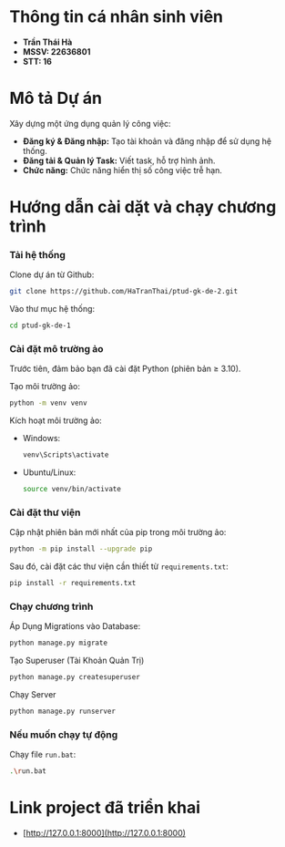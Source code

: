 # Thông tin cá nhân sinh viên

- **Trần Thái Hà**
- **MSSV: 22636801**
- **STT: 16**

# Mô tả Dự án

Xây dựng một ứng dụng quản lý công việc:
- **Đăng ký & Đăng nhập:** Tạo tài khoản và đăng nhập để sử dụng hệ thống.
- **Đăng tải & Quản lý Task:** Viết task, hỗ trợ hình ảnh.
- **Chức năng:**  Chức năng hiển thị số công việc trễ hạn.

# Hướng dẫn cài dặt và chạy chương trình

### Tải hệ thống

Clone dự án từ Github:
```bash
git clone https://github.com/HaTranThai/ptud-gk-de-2.git
```

Vào thư mục hệ thống:
```bash
cd ptud-gk-de-1
```

### Cài đặt mô trường ảo

Trước tiên, đảm bảo bạn đã cài đặt Python (phiên bản ≥ 3.10).

Tạo môi trường ảo:
```bash
python -m venv venv
```

Kích hoạt môi trường ảo:
- Windows: 
    ```bash
    venv\Scripts\activate
    ```

- Ubuntu/Linux:
    ```bash
    source venv/bin/activate
    ```

### Cài đặt thư viện

Cập nhật phiên bản mới nhất của pip trong môi trường ảo:
```bash
python -m pip install --upgrade pip
```

Sau đó, cài đặt các thư viện cần thiết từ `requirements.txt`:
```bash
pip install -r requirements.txt
```

### Chạy chương trình

Áp Dụng Migrations vào Database:
```bash
python manage.py migrate
```

Tạo Superuser (Tài Khoản Quản Trị)
```bash
python manage.py createsuperuser
```

Chạy Server 
```bash
python manage.py runserver
```

### Nếu muốn chạy tự động

Chạy file `run.bat`:
```bash
.\run.bat
```

# Link project đã triển khai

- [http://127.0.0.1:8000](http://127.0.0.1:8000)